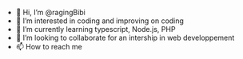 - 👋 Hi, I’m @ragingBibi
- 👀 I’m interested in coding and improving on coding
- 🌱 I’m currently learning typescript, Node.js, PHP
- 💞️ I’m looking to collaborate for an intership in web developpement
- 📫 How to reach me 

<!---
ragingBibi/ragingBibi is a ✨ special ✨ repository because its `README.md` (this file) appears on your GitHub profile.
You can click the Preview link to take a look at your changes.
--->
